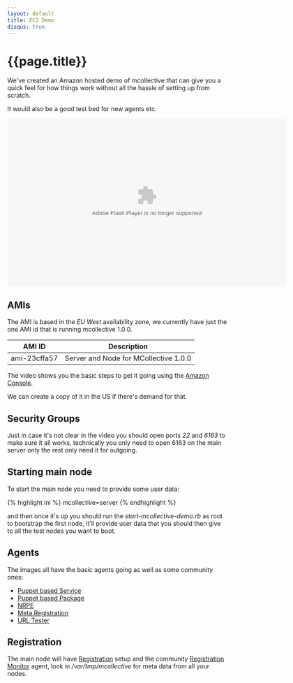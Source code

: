 ```yaml
---
layout: default
title: EC2 Demo
disqus: true
---
```

[Amazon Console]: https://console.aws.amazon.com/ec2/
[Puppet based Service]: http://code.google.com/p/mcollective-plugins/wiki/AgentService
[Puppet based Package]: http://code.google.com/p/mcollective-plugins/wiki/AgentPuppetPackage
[NRPE]: http://code.google.com/p/mcollective-plugins/wiki/AgentNRPE
[Meta Registration]: http://code.google.com/p/mcollective-plugins/wiki/RegistrationMetaData
[URL Tester]: http://code.google.com/p/mcollective-plugins/wiki/AgentUrltest
[Registration]: /mcollective/reference/plugins/registration.html
[Registration Monitor]: http://code.google.com/p/mcollective-plugins/wiki/AgentRegistrationMonitor

# {{page.title}}
We've created an Amazon hosted demo of mcollective that can give you a quick feel
for how things work without all the hassle of setting up from scratch.

It would also be a good test bed for new agents etc.

<embed src="http://blip.tv/play/hfMOgfSIRgA" type="application/x-shockwave-flash" width="640"
height="385" allowscriptaccess="always" allowfullscreen="true"></embed>

## AMIs
The AMI is based in the *EU West* availability zone, we currently have just the one
AMI id that is running mcollective 1.0.0.

| AMI ID | Description |
| ------ | ----------- |
| ami-23cffa57 | Server and Node for MCollective 1.0.0|

The video shows you the basic steps to get it going using the [Amazon Console][].

We can create a copy of it in the US if there's demand for that.

## Security Groups
Just in case it's not clear in the video you should open ports *22* and *6163* to make
sure it all works, technically you only need to open 6163 on the main server only the
rest only need it for outgoing.

## Starting main node
To start the main node you need to provide some user data:

{% highlight ini %}
    mcollective=server
{% endhighlight %}

and then once it's up you should run the *start-mcollective-demo.rb*
as root to bootstrap the first node, it'll provide user data that you should then give
to all the test nodes you want to boot.

## Agents
The images all have the basic agents going as well as some community ones:

 * [Puppet based Service][]
 * [Puppet based Package][]
 * [NRPE][]
 * [Meta Registration][]
 * [URL Tester][]

## Registration
The main node will have [Registration] setup and the community [Registration Monitor] agent,
look in */var/tmp/mcollective* for meta data from all your nodes.
